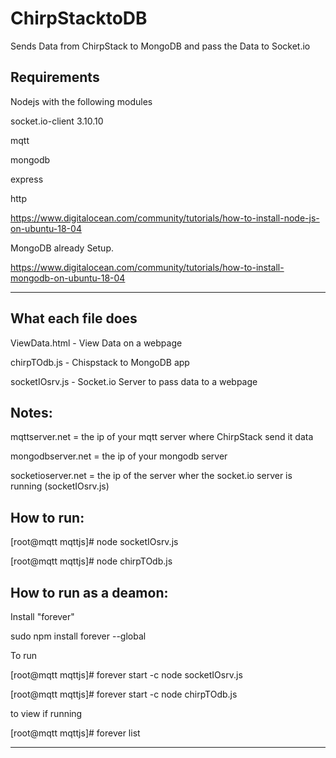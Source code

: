 # ChirpStacktoDB
Sends Data from ChirpStack to MongoDB and pass the Data to Socket.io


Requirements 
--------------------------------------------------------
Nodejs with the following modules

socket.io-client 3.10.10

mqtt

mongodb

express

http


https://www.digitalocean.com/community/tutorials/how-to-install-node-js-on-ubuntu-18-04


MongoDB already Setup.

https://www.digitalocean.com/community/tutorials/how-to-install-mongodb-on-ubuntu-18-04

--------------------------------------------------------

What each file does
----------------------
ViewData.html	- View Data on a webpage 

chirpTOdb.js	- Chispstack to MongoDB app

socketIOsrv.js - Socket.io Server to pass data to a webpage 


Notes:
--------------------
mqttserver.net = the ip of your mqtt server where ChirpStack send it data 

mongodbserver.net = the ip of your mongodb server 

socketioserver.net = the ip of the server wher the socket.io server is running (socketIOsrv.js) 

How to run:
--------------------
[root@mqtt mqttjs]# node socketIOsrv.js

[root@mqtt mqttjs]# node chirpTOdb.js

How to run as a deamon:
--------------------
Install "forever"

sudo npm install forever --global

To run

[root@mqtt mqttjs]# forever start -c node socketIOsrv.js

[root@mqtt mqttjs]# forever start -c node chirpTOdb.js

to view if running

[root@mqtt mqttjs]# forever list




------------------------------------------------------------------------------


